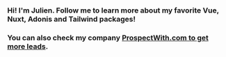 ### Hi! I'm Julien. Follow me to learn more about my favorite Vue, Nuxt, Adonis and Tailwind packages!

### You can also check my company [ProspectWith.com to get more leads](https://www.prospectwith.com/).
